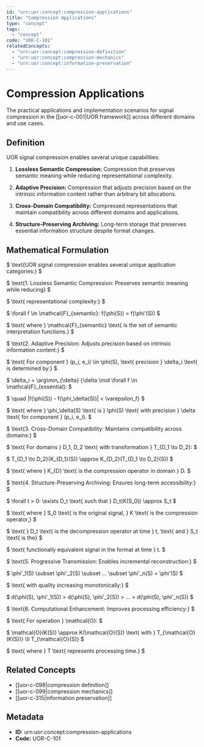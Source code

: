 ```yaml
---
id: "urn:uor:concept:compression-applications"
title: "Compression Applications"
type: "concept"
tags:
  - "concept"
code: "UOR-C-101"
relatedConcepts:
  - "urn:uor:concept:compression-definition"
  - "urn:uor:concept:compression-mechanics"
  - "urn:uor:concept:information-preservation"
---
```


# Compression Applications

The practical applications and implementation scenarios for signal compression in the [[uor-c-001|UOR framework]] across different domains and use cases.

## Definition

UOR signal compression enables several unique capabilities:

1. **Lossless Semantic Compression:** Compression that preserves semantic meaning while reducing representational complexity.

2. **Adaptive Precision:** Compression that adjusts precision based on the intrinsic information content rather than arbitrary bit allocations.

3. **Cross-Domain Compatibility:** Compressed representations that maintain compatibility across different domains and applications.

4. **Structure-Preserving Archiving:** Long-term storage that preserves essential information structure despite format changes.

## Mathematical Formulation

$
\text{UOR signal compression enables several unique application categories:}
$

$
\text{1. Lossless Semantic Compression: Preserves semantic meaning while reducing}
$

$
\text{   representational complexity:}
$

$
\forall f \in \mathcal{F}_{semantic}: f(\phi(S)) = f(\phi'(S))
$

$
\text{   where } \mathcal{F}_{semantic} \text{ is the set of semantic interpretation functions.}
$

$
\text{2. Adaptive Precision: Adjusts precision based on intrinsic information content:}
$

$
\text{   For component } (p_i, e_i) \in \phi(S), \text{ precision } \delta_i \text{ is determined by:}
$

$
\delta_i = \arg\min_{\delta} \{\delta \mid \forall f \in \mathcal{F}_{essential}:
$

$
\quad |f(\phi(S)) - f(\phi_\delta(S))| < \varepsilon_f\}
$

$
\text{   where } \phi_\delta(S) \text{ is } \phi(S) \text{ with precision } \delta \text{ for component } (p_i, e_i).
$

$
\text{3. Cross-Domain Compatibility: Maintains compatibility across domains:}
$

$
\text{   For domains } D_1, D_2 \text{ with transformation } T_{D_1 \to D_2}:
$

$
T_{D_1 \to D_2}(K_{D_1}(S)) \approx K_{D_2}(T_{D_1 \to D_2}(S))
$

$
\text{   where } K_{D} \text{ is the compression operator in domain } D.
$

$
\text{4. Structure-Preserving Archiving: Ensures long-term accessibility:}
$

$
\forall t > 0: \exists D_t \text{ such that } D_t(K(S_0)) \approx S_t
$

$
\text{   where } S_0 \text{ is the original signal, } K \text{ is the compression operator,}
$

$
\text{   } D_t \text{ is the decompression operator at time } t, \text{ and } S_t \text{ is the}
$

$
\text{   functionally equivalent signal in the format at time } t.
$

$
\text{5. Progressive Transmission: Enables incremental reconstruction:}
$

$
\phi'_1(S) \subset \phi'_2(S) \subset ... \subset \phi'_n(S) = \phi'(S)
$

$
\text{   with quality increasing monotonically:}
$

$
d(\phi(S), \phi'_1(S)) > d(\phi(S), \phi'_2(S)) > ... > d(\phi(S), \phi'_n(S))
$

$
\text{6. Computational Enhancement: Improves processing efficiency:}
$

$
\text{   For operation } \mathcal{O}:
$

$
\mathcal{O}(K(S)) \approx K(\mathcal{O}(S)) \text{ with } T_{\mathcal{O}(K(S))} \ll T_{\mathcal{O}(S)}
$

$
\text{   where } T \text{ represents processing time.}
$

## Related Concepts

- [[uor-c-098|compression definition]]
- [[uor-c-099|compression mechanics]]
- [[uor-c-315|information preservation]]

## Metadata

- **ID:** urn:uor:concept:compression-applications
- **Code:** UOR-C-101

